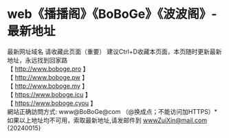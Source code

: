 # web《播播阁》《BoBoGe》《波波阁》-最新地址
最新网址域名
请收藏此页面（重要） 建议Ctrl+D收藏本页面，本页随时更新最新地址，永远找到回家路
<br>
【 http://www.boboge.pro 】
<br>
【 http://www.boboge.pw 】
<br>
【 http://www.boboge.my 】
<br>
【 https://www.boboge.icu 】
<br>
【 https://www.boboge.cyou 】
<br>
網站正确訪問方式: www@BoBoGe@com （@换成点；不能访问加HTTPS）*
<br>
如果以上地址均不可用，索取最新地址,请发邮件到 wwwZuiXin@mail.com  
{20240015}
